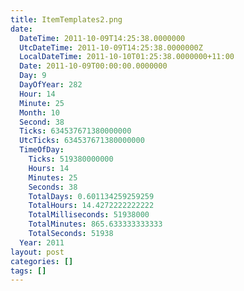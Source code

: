 ```yaml
---
title: ItemTemplates2.png
date:
  DateTime: 2011-10-09T14:25:38.0000000
  UtcDateTime: 2011-10-09T14:25:38.0000000Z
  LocalDateTime: 2011-10-10T01:25:38.0000000+11:00
  Date: 2011-10-09T00:00:00.0000000
  Day: 9
  DayOfYear: 282
  Hour: 14
  Minute: 25
  Month: 10
  Second: 38
  Ticks: 634537671380000000
  UtcTicks: 634537671380000000
  TimeOfDay:
    Ticks: 519380000000
    Hours: 14
    Minutes: 25
    Seconds: 38
    TotalDays: 0.601134259259259
    TotalHours: 14.4272222222222
    TotalMilliseconds: 51938000
    TotalMinutes: 865.633333333333
    TotalSeconds: 51938
  Year: 2011
layout: post
categories: []
tags: []
---
```


